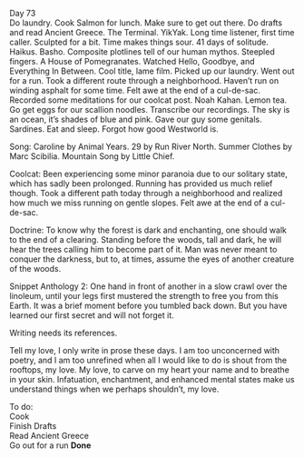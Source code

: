 Day 73  
Do laundry. Cook Salmon for lunch. Make sure to get out there. Do drafts and read Ancient Greece. The Terminal. YikYak. Long time listener, first time caller. Sculpted for a bit. Time makes things sour. 41 days of solitude. Haikus. Basho. Composite plotlines tell of our human mythos. Steepled fingers. A House of Pomegranates. Watched Hello, Goodbye, and Everything In Between. Cool title, lame film. Picked up our laundry. Went out for a run. Took a different route through a neighborhood. Haven’t run on winding asphalt for some time. Felt awe at the end of a cul-de-sac. Recorded some meditations for our coolcat post. Noah Kahan. Lemon tea. Go get eggs for our scallion noodles. Transcribe our recordings. The sky is an ocean, it’s shades of blue and pink. Gave our guy some genitals. Sardines. Eat and sleep. Forgot how good Westworld is.

Song: Caroline by Animal Years. 29 by Run River North. Summer Clothes by Marc Scibilia.  Mountain Song by Little Chief. 

Coolcat: Been experiencing some minor paranoia due to our solitary state, which has sadly been prolonged. Running has provided us much relief though. Took a different path today through a neighborhood and realized how much we miss running on gentle slopes. Felt awe at the end of a cul-de-sac. 

Doctrine: To know why the forest is dark and enchanting, one should walk to the end of a clearing. Standing before the woods, tall and dark, he will hear the trees calling him to become part of it. Man was never meant to conquer the darkness, but to, at times, assume the eyes of another creature of the woods.

Snippet Anthology 2: One hand in front of another in a slow crawl over the linoleum, until your legs first mustered the strength to free you from this Earth. It was a brief moment before you tumbled back down. But you have learned our first secret and will not forget it. 

Writing needs its references. 

Tell my love, I only write in prose these days. I am too unconcerned with poetry, and I am too unrefined when all I would like to do is shout from the rooftops, my love. My love, to carve on my heart your name and to breathe in your skin. Infatuation, enchantment, and enhanced mental states make us understand things when we perhaps shouldn’t, my love.

To do:  
Cook  
Finish Drafts  
Read Ancient Greece  
Go out for a run **Done**